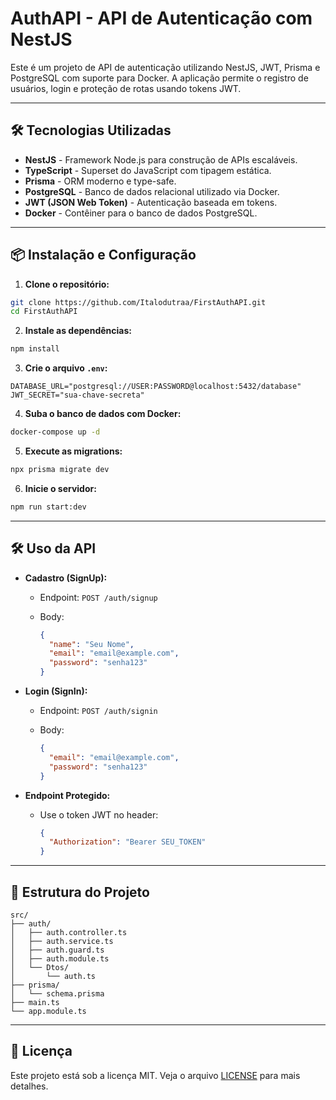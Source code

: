 # AuthAPI - API de Autenticação com NestJS

Este é um projeto de API de autenticação utilizando NestJS, JWT, Prisma e PostgreSQL com suporte para Docker. A aplicação permite o registro de usuários, login e proteção de rotas usando tokens JWT.

---

## 🛠️ Tecnologias Utilizadas

- **NestJS** - Framework Node.js para construção de APIs escaláveis.
- **TypeScript** - Superset do JavaScript com tipagem estática.
- **Prisma** - ORM moderno e type-safe.
- **PostgreSQL** - Banco de dados relacional utilizado via Docker.
- **JWT (JSON Web Token)** - Autenticação baseada em tokens.
- **Docker** - Contêiner para o banco de dados PostgreSQL.

---

## 📦 Instalação e Configuração

1. **Clone o repositório:**

```bash
git clone https://github.com/Italodutraa/FirstAuthAPI.git
cd FirstAuthAPI
```

2. **Instale as dependências:**

```bash
npm install
```

3. **Crie o arquivo `.env`:**

```env
DATABASE_URL="postgresql://USER:PASSWORD@localhost:5432/database"
JWT_SECRET="sua-chave-secreta"
```

4. **Suba o banco de dados com Docker:**

```bash
docker-compose up -d
```

5. **Execute as migrations:**

```bash
npx prisma migrate dev
```

6. **Inicie o servidor:**

```bash
npm run start:dev
```

---

## 🛠️ Uso da API

- **Cadastro (SignUp):**

  - Endpoint: `POST /auth/signup`
  - Body:

    ```json
    {
      "name": "Seu Nome",
      "email": "email@example.com",
      "password": "senha123"
    }
    ```

- **Login (SignIn):**

  - Endpoint: `POST /auth/signin`
  - Body:

    ```json
    {
      "email": "email@example.com",
      "password": "senha123"
    }
    ```

- **Endpoint Protegido:**

  - Use o token JWT no header:

    ```json
    {
      "Authorization": "Bearer SEU_TOKEN"
    }
    ```

---

## 📂 Estrutura do Projeto

```
src/
├── auth/
│   ├── auth.controller.ts
│   ├── auth.service.ts
│   ├── auth.guard.ts
│   ├── auth.module.ts
│   └── Dtos/
│       └── auth.ts
├── prisma/
│   └── schema.prisma
├── main.ts
└── app.module.ts
```

---

## 📝 Licença

Este projeto está sob a licença MIT. Veja o arquivo [LICENSE](LICENSE) para mais detalhes.

